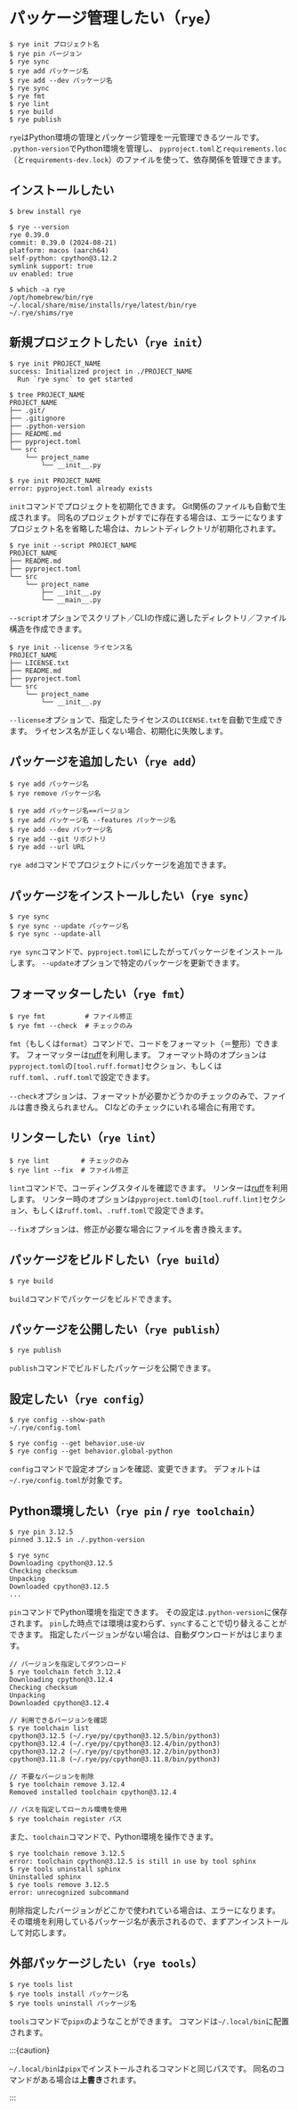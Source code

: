 # パッケージ管理したい（`rye`）

```console
$ rye init プロジェクト名
$ rye pin バージョン
$ rye sync
$ rye add パッケージ名
$ rye add --dev パッケージ名
$ rye sync
$ rye fmt
$ rye lint
$ rye build
$ rye publish
```

`rye`はPython環境の管理とパッケージ管理を一元管理できるツールです。
`.python-version`でPython環境を管理し、
`pyproject.toml`と`requirements.loc`（と`requirements-dev.lock`）のファイルを使って、依存関係を管理できます。

## インストールしたい

```console
$ brew install rye

$ rye --version
rye 0.39.0
commit: 0.39.0 (2024-08-21)
platform: macos (aarch64)
self-python: cpython@3.12.2
symlink support: true
uv enabled: true

$ which -a rye
/opt/homebrew/bin/rye
~/.local/share/mise/installs/rye/latest/bin/rye
~/.rye/shims/rye
```

## 新規プロジェクトしたい（``rye init``）

```console
$ rye init PROJECT_NAME
success: Initialized project in ./PROJECT_NAME
  Run `rye sync` to get started

$ tree PROJECT_NAME
PROJECT_NAME
├── .git/
├── .gitignore
├── .python-version
├── README.md
├── pyproject.toml
└── src
    └── project_name
        └── __init__.py

$ rye init PROJECT_NAME
error: pyproject.toml already exists
```

``init``コマンドでプロジェクトを初期化できます。
Git関係のファイルも自動で生成されます。
同名のプロジェクトがすでに存在する場合は、エラーになります
プロジェクト名を省略した場合は、カレントディレクトリが初期化されます。

```console
$ rye init --script PROJECT_NAME
PROJECT_NAME
├── README.md
├── pyproject.toml
└── src
    └── project_name
        ├── __init__.py
        └── __main__.py
```

``--script``オプションでスクリプト／CLIの作成に適したディレクトリ／ファイル構造を作成できます。

```console
$ rye init --license ライセンス名
PROJECT_NAME
├── LICENSE.txt
├── README.md
├── pyproject.toml
└── src
    └── project_name
        └── __init__.py
```

``--license``オプションで、指定したライセンスの``LICENSE.txt``を自動で生成できます。
ライセンス名が正しくない場合、初期化に失敗します。

## パッケージを追加したい（``rye add``）

```console
$ rye add パッケージ名
$ rye remove パッケージ名

$ rye add パッケージ名==バージョン
$ rye add パッケージ名 --features パッケージ名
$ rye add --dev パッケージ名
$ rye add --git リポジトリ
$ rye add --url URL
```

`rye add`コマンドでプロジェクトにパッケージを追加できます。

## パッケージをインストールしたい（``rye sync``）

```console
$ rye sync
$ rye sync --update パッケージ名
$ rye sync --update-all
```

`rye sync`コマンドで、`pyproject.toml`にしたがってパッケージをインストールします。
`--update`オプションで特定のパッケージを更新できます。

## フォーマッターしたい（``rye fmt``）

```console
$ rye fmt          # ファイル修正
$ rye fmt --check  # チェックのみ
```

`fmt`（もしくは`format`）コマンドで、コードをフォーマット（＝整形）できます。
フォーマッターは[ruff](./python-ruff.md)を利用します。
フォーマット時のオプションは`pyproject.toml`の`[tool.ruff.format]`セクション、もしくは``ruff.toml``、``.ruff.toml``で設定できます。

``--check``オプションは、フォーマットが必要かどうかのチェックのみで、ファイルは書き換えられません。
CIなどのチェックにいれる場合に有用です。

## リンターしたい（``rye lint``）

```console
$ rye lint        # チェックのみ
$ rye lint --fix  # ファイル修正
```

`lint`コマンドで、コーディングスタイルを確認できます。
リンターは[ruff](./python-ruff.md)を利用します。
リンター時のオプションは`pyproject.toml`の`[tool.ruff.lint]`セクション、もしくは``ruff.toml``、``.ruff.toml``で設定できます。

``--fix``オプションは、修正が必要な場合にファイルを書き換えます。

## パッケージをビルドしたい（``rye build``）

```console
$ rye build
```

`build`コマンドでパッケージをビルドできます。

## パッケージを公開したい（``rye publish``）

```console
$ rye publish
```

``publish``コマンドでビルドしたパッケージを公開できます。

## 設定したい（``rye config``）

```console
$ rye config --show-path
~/.rye/config.toml

$ rye config --get behavior.use-uv
$ rye config --get behavior.global-python
```

``config``コマンドで設定オプションを確認、変更できます。
デフォルトは``~/.rye/config.toml``が対象です。

## Python環境したい（``rye pin`` / ``rye toolchain``）

```console
$ rye pin 3.12.5
pinned 3.12.5 in ./.python-version

$ rye sync
Downloading cpython@3.12.5
Checking checksum
Unpacking
Downloaded cpython@3.12.5
...
```

`pin`コマンドでPython環境を指定できます。
その設定は`.python-version`に保存されます。
`pin`した時点では環境は変わらず、`sync`することで切り替えることができます。
指定したバージョンがない場合は、自動ダウンロードがはじまります。

```console
// バージョンを指定してダウンロード
$ rye toolchain fetch 3.12.4
Downloading cpython@3.12.4
Checking checksum
Unpacking
Downloaded cpython@3.12.4

// 利用できるバージョンを確認
$ rye toolchain list
cpython@3.12.5 (~/.rye/py/cpython@3.12.5/bin/python3)
cpython@3.12.4 (~/.rye/py/cpython@3.12.4/bin/python3)
cpython@3.12.2 (~/.rye/py/cpython@3.12.2/bin/python3)
cpython@3.11.8 (~/.rye/py/cpython@3.11.8/bin/python3)

// 不要なバージョンを削除
$ rye toolchain remove 3.12.4
Removed installed toolchain cpython@3.12.4

// パスを指定してローカル環境を使用
$ rye toolchain register パス
```

また、``toolchain``コマンドで、Python環境を操作できます。

```console
$ rye toolchain remove 3.12.5
error: toolchain cpython@3.12.5 is still in use by tool sphinx
$ rye tools uninstall sphinx
Uninstalled sphinx
$ rye tools remove 3.12.5
error: unrecognized subcommand
```

削除指定したバージョンがどこかで使われている場合は、エラーになります。
その環境を利用しているパッケージ名が表示されるので、まずアンインストールして対応します。

## 外部パッケージしたい（``rye tools``）

```console
$ rye tools list
$ rye tools install パッケージ名
$ rye tools uninstall パッケージ名
```

`tools`コマンドで`pipx`のようなことができます。
コマンドは``~/.local/bin``に配置されます。

:::{caution}

`~/.local/bin`は`pipx`でインストールされるコマンドと同じパスです。
同名のコマンドがある場合は**上書き**されます。

:::
